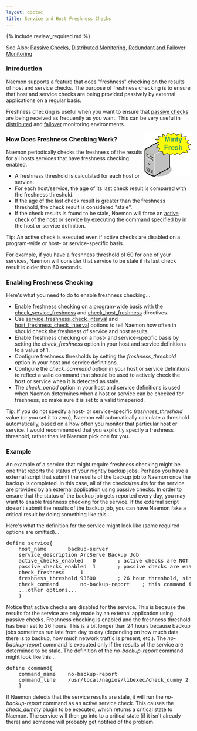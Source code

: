 ```yaml
---
layout: doctoc
title: Service and Host Freshness Checks
---
```


{% include review_required.md %}


<span class="glyphicon glyphicon-arrow-right"></span> See Also: <a href="passivechecks.html">Passive Checks</a>, <a href="distributed.html">Distributed Monitoring</a>, <a href="redundancy.html">Redundant and Failover Monitoring</a>

### Introduction

Naemon supports a feature that does "freshness" checking on the results of host and service checks.  The purpose of freshness checking is to ensure that host and service checks are being provided passively by external applications on a regular basis.

Freshness checking is useful when you want to ensure that <a href="passivechecks.html">passive checks</a> are being received as frequently as you want.  This can be very useful in <a href="distributed.html">distributed</a> and <a href="redundancy.html">failover</a> monitoring environments.

<img src="/images/freshness.png" border="0" style="float: right;" alt="Minty Fresh" title="Minty Fresh">

### How Does Freshness Checking Work?

Naemon periodically checks the freshness of the results for all hosts services that have freshness checking enabled.

<ul>
<li>A freshness threshold is calculated for each host or service.
<li>For each host/service, the age of its last check result is compared with the freshness threshold.
<li>If the age of the last check result is greater than the freshness threshold, the check result is considered "stale".
<li>If the check results is found to be stale, Naemon will force an <a href="activechecks.html">active check</a> of the host or service by executing the command specified by in the host or service definition.
</ul>

<span class="glyphicon glyphicon-thumbs-up"></span> Tip: An active check is executed even if active checks are disabled on a program-wide or host- or service-specific basis.

For example, if you have a freshness threshold of 60 for one of your services, Naemon will consider that service to be stale if its last check result is older than 60 seconds.

### Enabling Freshness Checking

Here's what you need to do to enable freshness checking...

<ul>
<li>Enable freshness checking on a program-wide basis with the <a href="configmain.html#check_service_freshness">check_service_freshness</a> and <a href="configmain.html#check_host_freshness">check_host_freshness</a> directives.</li>
<li>Use <a href="configmain.html#service_freshness_check_interval">service_freshness_check_interval</a> and <a href="configmain.html#host_freshness_check_interval">host_freshness_check_interval</a> options to tell Naemon how often in should check the freshness of service and host results.</li>
<li>Enable freshness checking on a host- and service-specific basis by setting the <i>check_freshness</i> option in your host and service definitions to a value of 1.</li>
<li>Configure freshness thresholds by setting the <i>freshness_threshold</i> option in your host and service definitions.</li>
<li>Configure the <i>check_command</i> option in your host or service definitions to reflect a valid command that should be used to actively check the host or service when it is detected as stale.</li>
<li>The <i>check_period</i> option in your host and service definitions is used when Naemon determines when a host or service can be checked for freshness, so make sure it is set to a valid timeperiod.</li>
</ul>

<p><span class="glyphicon glyphicon-thumbs-up"></span> Tip: If you do not specify a host- or service-specific <i>freshness_threshold</i> value (or you set it to zero), Naemon will automatically calculate a threshold automatically, based on a how often you monitor that particular host or service.  I would recommended that you explicitly specify a freshness threshold, rather than let Naemon pick one for you.
</p>

### Example

An example of a service that might require freshness checking might be one that reports the status of your nightly backup jobs.  Perhaps you have a external script that submit the results of the backup job to Naemon once the backup is completed.  In this case, all of the checks/results for the service are provided by an external application using passive checks.  In order to ensure that the status of the backup job gets reported every day, you may want to enable freshness checking for the service.  If the external script doesn't submit the results of the backup job, you can have Naemon fake a critical result by doing something like this...

Here's what the definition for the service might look like (some required options are omitted)...

<pre>
define service{
	host_name		backup-server
	service_description	ArcServe Backup Job
	active_checks_enabled	0		; active checks are NOT enabled
	passive_checks_enabled	1		; passive checks are enabled (this is how results are reported)
	check_freshness		1
	freshness_threshold	93600		; 26 hour threshold, since backups may not always finish at the same time
	check_command		no-backup-report	; this command is run only if the service results are "stale"
	...other options...
	}
</pre>

Notice that active checks are disabled for the service.  This is because the results for the service are only made by an external application using passive checks.  Freshness checking is enabled and the freshness threshold has been set to 26 hours.  This is a bit longer than 24 hours because backup jobs sometimes run late from day to day (depending on how much data there is to backup, how much network traffic is present, etc.).  The <i>no-backup-report</i> command is executed only if the results of the service are determined to be stale.  The definition of the <i>no-backup-report</i> command might look like this...

<pre>
define command{
	command_name	no-backup-report
	command_line	/usr/local/nagios/libexec/check_dummy 2 "CRITICAL: Results of backup job were not reported!"
	}
</pre>

If Naemon detects that the service results are stale, it will run the <i>no-backup-report</i> command as an active service check.  This causes the <i>check_dummy</i> plugin to be executed, which returns a critical state to Naemon.  The service will then go into to a critical state (if it isn't already there) and someone will probably get notified of the problem.
